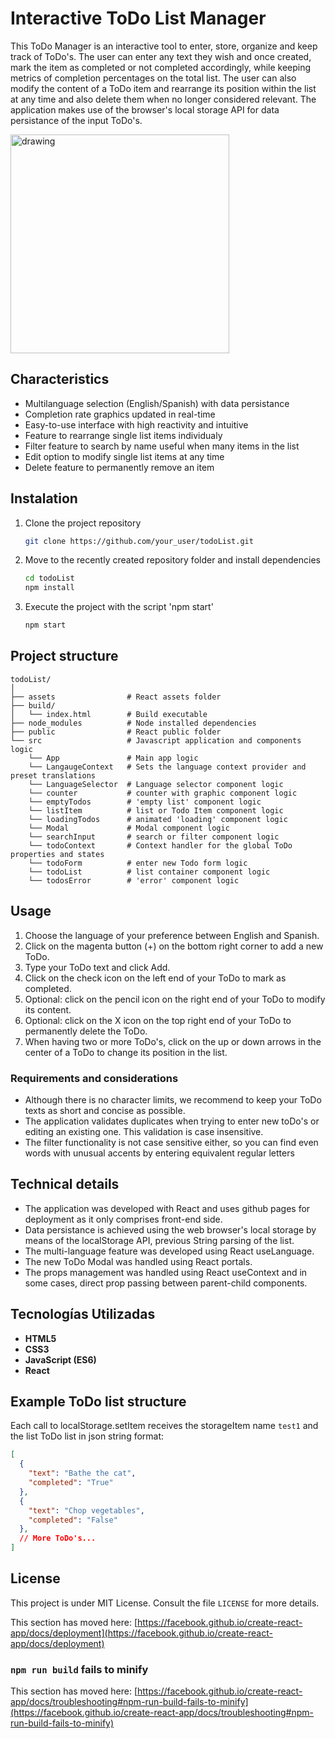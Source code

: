 # Interactive ToDo List Manager

This ToDo Manager is an interactive tool to enter, store, organize and keep track of ToDo's. The user can enter any text they wish and once created, mark the item as completed or not completed accordingly, while keeping metrics of completion percentages on the total list. The user can also modify the content of a ToDo item and rearrange its position within the list at any time and also delete them when no longer considered relevant. The application makes use of the browser's local storage API for data persistance of the input ToDo's.
<br>

<img src=![chrome-capture-2024-10-31](https://github.com/user-attachments/assets/7042db01-8028-45d7-9797-6928843dda97) alt="drawing" style="width:350px;"/>

## Characteristics

- Multilanguage selection (English/Spanish) with data persistance
- Completion rate graphics updated in real-time
- Easy-to-use interface with high reactivity and intuitive
- Feature to rearrange single list items individualy
- Filter feature to search by name useful when many items in the list
- Edit option to modify single list items at any time
- Delete feature to permanently remove an item

## Instalation

1. Clone the project repository
   ```bash
   git clone https://github.com/your_user/todoList.git
   ```
2. Move to the recently created repository folder and install dependencies
   ```bash
   cd todoList
   npm install
   ```
3. Execute the project with the script 'npm start'
   ```bash
   npm start
   ```

## Project structure

```
todoList/
│
├── assets                # React assets folder
├── build/
│   └── index.html        # Build executable
├── node_modules          # Node installed dependencies
├── public                # React public folder
└── src                   # Javascript application and components logic
    └── App               # Main app logic
    └── LangaugeContext   # Sets the language context provider and preset translations
    └── LanguageSelector  # Language selector component logic
    └── counter           # counter with graphic component logic
    └── emptyTodos        # 'empty list' component logic
    └── listItem          # list or Todo Item component logic
    └── loadingTodos      # animated 'loading' component logic
    └── Modal             # Modal component logic
    └── searchInput       # search or filter component logic
    └── todoContext       # Context handler for the global ToDo properties and states 
    └── todoForm          # enter new Todo form logic
    └── todoList          # list container component logic
    └── todosError        # 'error' component logic
```

## Usage

1. Choose the language of your preference between English and Spanish.
2. Click on the magenta button (+) on the bottom right corner to add a new ToDo.
3. Type your ToDo text and click Add.
4. Click on the check icon on the left end of your ToDo to mark as completed.
5. Optional: click on the pencil icon on the right end of your ToDo to modify its content.
6. Optional: click on the X icon on the top right end of your ToDo to permanently delete the ToDo.
7. When having two or more ToDo's, click on the up or down arrows in the center of a ToDo to change its position in the list.

### Requirements and considerations
- Although there is no character limits, we recommend to keep your ToDo texts as short and concise as possible.
- The application validates duplicates when trying to enter new toDo's or editing an existing one. This validation is case insensitive.
- The filter functionality is not case sensitive either, so you can find even words with unusual accents by entering equivalent regular letters

## Technical details

- The application was developed with React and uses github pages for deployment as it only comprises front-end side.
- Data persistance is achieved using the web browser's local storage by means of the localStorage API, previous String parsing of the list.
- The multi-language feature was developed using React useLanguage.
- The new ToDo Modal was handled using React portals.
- The props management was handled using React useContext and in some cases, direct prop passing between parent-child components.

## Tecnologías Utilizadas

- **HTML5**
- **CSS3**
- **JavaScript (ES6)**
- **React**

## Example ToDo list structure

Each call to localStorage.setItem receives the storageItem name `test1` and the list ToDo list in json string format:

```json
[
  {
    "text": "Bathe the cat",
    "completed": "True"
  },
  {
    "text": "Chop vegetables",
    "completed": "False"
  },
  // More ToDo's...
]
```

## License

This project is under MIT License. Consult the file `LICENSE` for more details.

This section has moved here: [https://facebook.github.io/create-react-app/docs/deployment](https://facebook.github.io/create-react-app/docs/deployment)

### `npm run build` fails to minify

This section has moved here: [https://facebook.github.io/create-react-app/docs/troubleshooting#npm-run-build-fails-to-minify](https://facebook.github.io/create-react-app/docs/troubleshooting#npm-run-build-fails-to-minify)
